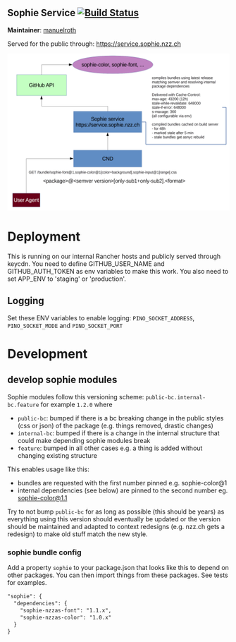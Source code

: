 ## Sophie Service [![Build Status](https://travis-ci.com/nzzdev/sophie-build-service.svg?branch=dev)](https://travis-ci.com/nzzdev/sophie-build-service)

**Maintainer**: [manuelroth](https://github.com/manuelroth)

Served for the public through: https://service.sophie.nzz.ch

![Sophie Architecture](public/system-overview.png)

# Deployment

This is running on our internal Rancher hosts and publicly served through keycdn.
You need to define GITHUB_USER_NAME and GITHUB_AUTH_TOKEN as env variables to make this work.
You also need to set APP_ENV to 'staging' or 'production'.

## Logging

Set these ENV variables to enable logging: `PINO_SOCKET_ADDRESS`, `PINO_SOCKET_MODE` and `PINO_SOCKET_PORT`

# Development

## develop sophie modules

Sophie modules follow this versioning scheme: `public-bc.internal-bc.feature` for example `1.2.0` where

- `public-bc`: bumped if there is a bc breaking change in the public styles (css or json) of the package (e.g. things removed, drastic changes)
- `internal-bc`: bumped if there is a change in the internal structure that could make depending sophie modules break
- `feature`: bumped in all other cases e.g. a thing is added without changing existing structure

This enables usage like this:

- bundles are requested with the first number pinned e.g. sophie-color@1
- internal dependencies (see below) are pinned to the second number eg. sophie-color@1.1

Try to not bump `public-bc` for as long as possible (this should be years) as everything using this version should eventually be updated or the version should be maintained and adapted to context redesigns (e.g. nzz.ch gets a redesign) to make old stuff match the new style.

### sophie bundle config

Add a property `sophie` to your package.json that looks like this to depend on other packages. You can then import things from these packages.
See tests for examples.

```
"sophie": {
  "dependencies": {
    "sophie-nzzas-font": "1.1.x",
    "sophie-nzzas-color": "1.0.x"
  }
}
```
